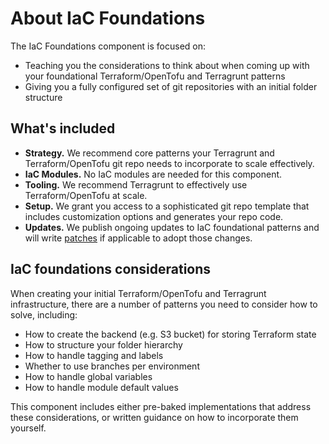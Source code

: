 # About IaC Foundations

The IaC Foundations component is focused on:

- Teaching you the considerations to think about when coming up with your foundational Terraform/OpenTofu and Terragrunt patterns
- Giving you a fully configured set of git repositories with an initial folder structure

## What's included

- **Strategy.** We recommend core patterns your Terragrunt and Terraform/OpenTofu git repo needs to incorporate to scale effectively.
- **IaC Modules.** No IaC modules are needed for this component.
- **Tooling.** We recommend Terragrunt to effectively use Terraform/OpenTofu at scale.
- **Setup.** We grant you access to a sophisticated git repo template that includes customization options and generates your repo code.
- **Updates.** We publish ongoing updates to IaC foundational patterns and will write [patches](/patcher) if applicable to adopt those changes.

## IaC foundations considerations

When creating your initial Terraform/OpenTofu and Terragrunt infrastructure, there are a number of patterns you need to consider how to solve, including:

- How to create the backend (e.g. S3 bucket) for storing Terraform state
- How to structure your folder hierarchy
- How to handle tagging and labels
- Whether to use branches per environment
- How to handle global variables
- How to handle module default values

This component includes either pre-baked implementations that address these considerations, or written guidance on how to incorporate them yourself.


<!-- ##DOCS-SOURCER-START
{
  "sourcePlugin": "local-copier",
  "hash": "5c7e79f1f0ee92730a2b1e27e956c1c7"
}
##DOCS-SOURCER-END -->
